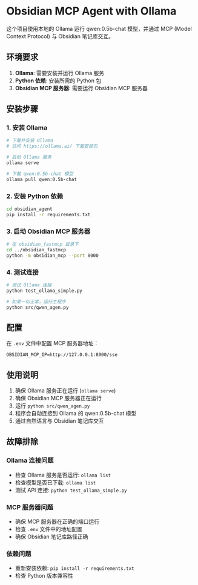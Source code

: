 # Obsidian MCP Agent with Ollama

这个项目使用本地的 Ollama 运行 qwen:0.5b-chat 模型，并通过 MCP (Model Context Protocol) 与 Obsidian 笔记库交互。

## 环境要求

1. **Ollama**: 需要安装并运行 Ollama 服务
2. **Python 依赖**: 安装所需的 Python 包
3. **Obsidian MCP 服务器**: 需要运行 Obsidian MCP 服务器

## 安装步骤

### 1. 安装 Ollama
```bash
# 下载并安装 Ollama
# 访问 https://ollama.ai/ 下载安装包

# 启动 Ollama 服务
ollama serve

# 下载 qwen:0.5b-chat 模型
ollama pull qwen:0.5b-chat
```

### 2. 安装 Python 依赖
```bash
cd obsidian_agent
pip install -r requirements.txt
```

### 3. 启动 Obsidian MCP 服务器
```bash
# 在 obsidian_fastmcp 目录下
cd ../obsidian_fastmcp
python -m obsidian_mcp --port 8000
```

### 4. 测试连接
```bash
# 测试 Ollama 连接
python test_ollama_simple.py

# 如果一切正常，运行主程序
python src/qwen_agen.py
```

## 配置

在 `.env` 文件中配置 MCP 服务器地址：
```
OBSIDIAN_MCP_IP=http://127.0.0.1:8000/sse
```

## 使用说明

1. 确保 Ollama 服务正在运行 (`ollama serve`)
2. 确保 Obsidian MCP 服务器正在运行
3. 运行 `python src/qwen_agen.py`
4. 程序会自动连接到 Ollama 的 qwen:0.5b-chat 模型
5. 通过自然语言与 Obsidian 笔记库交互

## 故障排除

### Ollama 连接问题
- 检查 Ollama 服务是否运行: `ollama list`
- 检查模型是否已下载: `ollama list`
- 测试 API 连接: `python test_ollama_simple.py`

### MCP 服务器问题
- 确保 MCP 服务器在正确的端口运行
- 检查 `.env` 文件中的地址配置
- 确保 Obsidian 笔记库路径正确

### 依赖问题
- 重新安装依赖: `pip install -r requirements.txt`
- 检查 Python 版本兼容性
